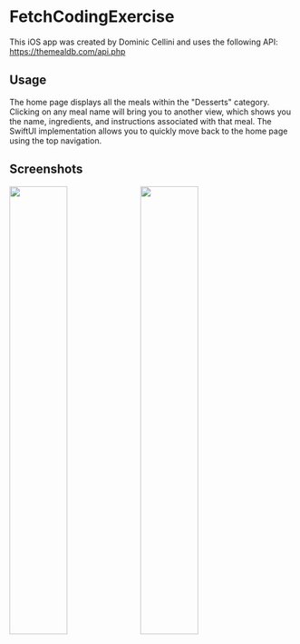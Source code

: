 # FetchCodingExercise
This iOS app was created by Dominic Cellini and uses the following API: https://themealdb.com/api.php

## Usage
The home page displays all the meals within the "Desserts" category. Clicking on any meal name will bring you to another view, which shows you the name, ingredients, and instructions associated with that meal. The SwiftUI implementation allows you to quickly move back to the home page using the top navigation.

## Screenshots
<img src="https://github.com/user-attachments/assets/0bd756e2-fcbd-401a-b1c0-ecc8615fd734" width=45% height=45%>
<img src="https://github.com/user-attachments/assets/7873ddd9-eb29-4695-bb1e-1395547c668e" width=45% height=45%>
